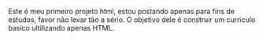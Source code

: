 Este é meu primeiro projeto html, estou postando apenas para fins de estudos, favor não levar tão a sério.
O objetivo dele é construir um curriculo basico ultilizando apenas HTML.